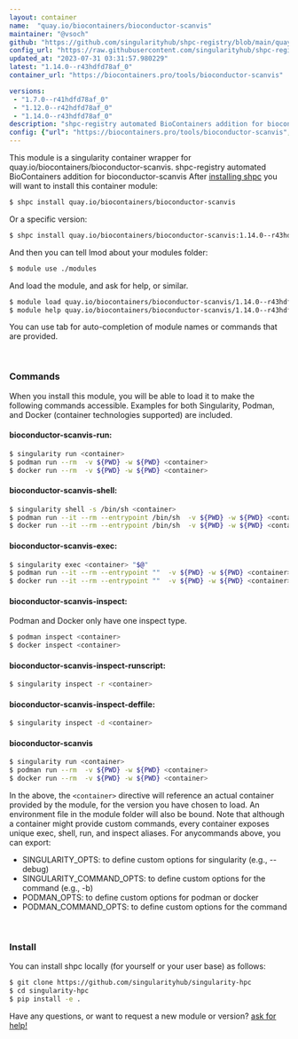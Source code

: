 ```yaml
---
layout: container
name:  "quay.io/biocontainers/bioconductor-scanvis"
maintainer: "@vsoch"
github: "https://github.com/singularityhub/shpc-registry/blob/main/quay.io/biocontainers/bioconductor-scanvis/container.yaml"
config_url: "https://raw.githubusercontent.com/singularityhub/shpc-registry/main/quay.io/biocontainers/bioconductor-scanvis/container.yaml"
updated_at: "2023-07-31 03:31:57.980229"
latest: "1.14.0--r43hdfd78af_0"
container_url: "https://biocontainers.pro/tools/bioconductor-scanvis"

versions:
 - "1.7.0--r41hdfd78af_0"
 - "1.12.0--r42hdfd78af_0"
 - "1.14.0--r43hdfd78af_0"
description: "shpc-registry automated BioContainers addition for bioconductor-scanvis"
config: {"url": "https://biocontainers.pro/tools/bioconductor-scanvis", "maintainer": "@vsoch", "description": "shpc-registry automated BioContainers addition for bioconductor-scanvis", "latest": {"1.14.0--r43hdfd78af_0": "sha256:7c8c0dba79e296af155d02dee9242157da7e875213ff8c466db4f18a0b337155"}, "tags": {"1.7.0--r41hdfd78af_0": "sha256:5d2c0f083c51c5901e8427cb774c3d02d1d9c097df1c6b6e8cf8b607be88c133", "1.12.0--r42hdfd78af_0": "sha256:207ac23309cdfb6b1c6b992857aa01ce83383984eb57e6ea4a0c868da49d9896", "1.14.0--r43hdfd78af_0": "sha256:7c8c0dba79e296af155d02dee9242157da7e875213ff8c466db4f18a0b337155"}, "docker": "quay.io/biocontainers/bioconductor-scanvis"}
---
```


This module is a singularity container wrapper for quay.io/biocontainers/bioconductor-scanvis.
shpc-registry automated BioContainers addition for bioconductor-scanvis
After [installing shpc](#install) you will want to install this container module:


```bash
$ shpc install quay.io/biocontainers/bioconductor-scanvis
```

Or a specific version:

```bash
$ shpc install quay.io/biocontainers/bioconductor-scanvis:1.14.0--r43hdfd78af_0
```

And then you can tell lmod about your modules folder:

```bash
$ module use ./modules
```

And load the module, and ask for help, or similar.

```bash
$ module load quay.io/biocontainers/bioconductor-scanvis/1.14.0--r43hdfd78af_0
$ module help quay.io/biocontainers/bioconductor-scanvis/1.14.0--r43hdfd78af_0
```

You can use tab for auto-completion of module names or commands that are provided.

<br>

### Commands

When you install this module, you will be able to load it to make the following commands accessible.
Examples for both Singularity, Podman, and Docker (container technologies supported) are included.

#### bioconductor-scanvis-run:

```bash
$ singularity run <container>
$ podman run --rm  -v ${PWD} -w ${PWD} <container>
$ docker run --rm  -v ${PWD} -w ${PWD} <container>
```

#### bioconductor-scanvis-shell:

```bash
$ singularity shell -s /bin/sh <container>
$ podman run --it --rm --entrypoint /bin/sh  -v ${PWD} -w ${PWD} <container>
$ docker run --it --rm --entrypoint /bin/sh  -v ${PWD} -w ${PWD} <container>
```

#### bioconductor-scanvis-exec:

```bash
$ singularity exec <container> "$@"
$ podman run --it --rm --entrypoint ""  -v ${PWD} -w ${PWD} <container> "$@"
$ docker run --it --rm --entrypoint ""  -v ${PWD} -w ${PWD} <container> "$@"
```

#### bioconductor-scanvis-inspect:

Podman and Docker only have one inspect type.

```bash
$ podman inspect <container>
$ docker inspect <container>
```

#### bioconductor-scanvis-inspect-runscript:

```bash
$ singularity inspect -r <container>
```

#### bioconductor-scanvis-inspect-deffile:

```bash
$ singularity inspect -d <container>
```



#### bioconductor-scanvis

```bash
$ singularity run <container>
$ podman run --rm  -v ${PWD} -w ${PWD} <container>
$ docker run --rm  -v ${PWD} -w ${PWD} <container>
```


In the above, the `<container>` directive will reference an actual container provided
by the module, for the version you have chosen to load. An environment file in the
module folder will also be bound. Note that although a container
might provide custom commands, every container exposes unique exec, shell, run, and
inspect aliases. For anycommands above, you can export:

 - SINGULARITY_OPTS: to define custom options for singularity (e.g., --debug)
 - SINGULARITY_COMMAND_OPTS: to define custom options for the command (e.g., -b)
 - PODMAN_OPTS: to define custom options for podman or docker
 - PODMAN_COMMAND_OPTS: to define custom options for the command

<br>

### Install

You can install shpc locally (for yourself or your user base) as follows:

```bash
$ git clone https://github.com/singularityhub/singularity-hpc
$ cd singularity-hpc
$ pip install -e .
```

Have any questions, or want to request a new module or version? [ask for help!](https://github.com/singularityhub/singularity-hpc/issues)
